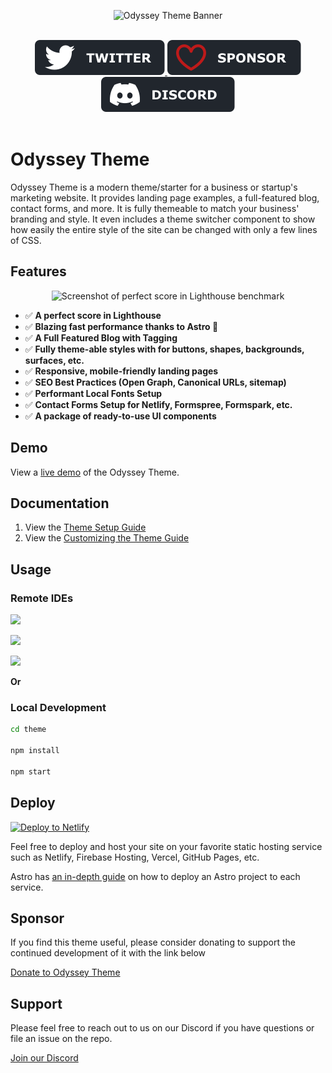 <p align="center">
  <img src="assets/gh-banner.png" alt="Odyssey Theme Banner">
</p>

<br/>
<div align="center">
  <a href="https://twitter.com/littlesticksdev">
  <img src="assets/twitter-badge.svg" alt="Follow Little Sticks on Twitter"/>
</a>
  <a href="https://littlesticks.gumroad.com/l/odyssey-theme">
    <img src="assets/sponsor-badge.svg" alt="Sponsor This Repo" />
  </a>
  <a href="https://littlesticks.dev/discord">
    <img src="assets/discord-badge.svg" alt="Join our Discord" />
  </a>
  
</div>
<br/>

# Odyssey Theme

Odyssey Theme is a modern theme/starter for a business or startup's marketing website. It provides landing page examples, a full-featured blog, contact forms, and more. It is fully themeable to match your business' branding and style. It even includes a theme switcher component to show how easily the entire style of the site can be changed with only a few lines of CSS.

## Features

<p align="center">
  <img src="assets/lh-screenshot.png" alt="Screenshot of perfect score in Lighthouse benchmark">
</p>


- ✅ **A perfect score in Lighthouse**
- ✅ **Blazing fast performance thanks to Astro 🚀**
- ✅ **A Full Featured Blog with Tagging**
- ✅ **Fully theme-able styles with for buttons, shapes, backgrounds, surfaces, etc.**
- ✅ **Responsive, mobile-friendly landing pages**
- ✅ **SEO Best Practices (Open Graph, Canonical URLs, sitemap)**
- ✅ **Performant Local Fonts Setup**
- ✅ **Contact Forms Setup for Netlify, Formspree, Formspark, etc.**
- ✅ **A package of ready-to-use UI components**


## Demo

View a [live demo](https://odyssey-theme.littlesticks.site/) of the Odyssey Theme.

## Documentation

1. View the [Theme Setup Guide](https://odyssey-theme.littlesticks.site/theme/theme-setup)
2. View the [Customizing the Theme Guide](https://odyssey-theme.littlesticks.site/theme/customizing-odyssey)

## Usage

### Remote IDEs 

<p>
  <a href="https://stackblitz.com/github/littlesticksdev/odyssey-theme/tree/main/theme">
  <img src="https://developer.stackblitz.com/img/open_in_stackblitz.svg" height="36px" />
  </a>
</p>
<p>
  <a href="https://codesandbox.io/s/github/littlesticksdev/odyssey-theme/tree/main/theme">
  <img src="https://odyssey-theme.littlesticks.dev/assets/images/badges/open-in-codesandbox.svg" height="36px" />
  </a>
</p>
<p>
  <a href="https://gitpod.io/#https://github.com/littlesticksdev/odyssey-theme/tree/main/theme">
  <img src="https://odyssey-theme.littlesticks.dev/assets/images/badges/open-in-gitpod.svg" height="36px" />
  </a>
</p>

**Or**

### Local Development

```bash
cd theme

npm install

npm start
```

## Deploy

[![Deploy to Netlify](https://www.netlify.com/img/deploy/button.svg)](https://app.netlify.com/start/deploy?repository=https://github.com/littlesticksdev/odyssey-theme)

Feel free to deploy and host your site on your favorite static hosting service such as Netlify, Firebase Hosting, Vercel, GitHub Pages, etc.

Astro has [an in-depth guide](https://docs.astro.build/en/guides/deploy/) on how to deploy an Astro project to each service.

## Sponsor

If you find this theme useful, please consider donating to support the continued development of it with the link below

[Donate to Odyssey Theme](https://littlesticks.lemonsqueezy.com/checkout?cart=1b9b09ef-0511-41ca-b94e-d6c6c4fde36e)

## Support

Please feel free to reach out to us on our Discord if you have questions or file an issue on the repo.

[Join our Discord](https://littlesticks.dev/discord)
